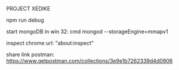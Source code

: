 PROJECT XEDIKE

npm run debug

start mongoDB in win 32: cmd mongod --storageEngine=mmapv1

inspect chrome url: "about:inspect"

share link postman: https://www.getpostman.com/collections/3e9e1b7262339d4d0906